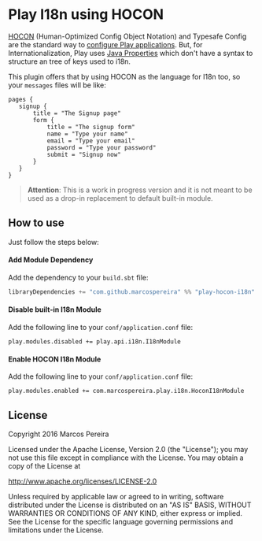 # Play I18n using HOCON

[HOCON](https://github.com/typesafehub/config/blob/v1.3.0/HOCON.md) (Human-Optimized Config Object Notation) and Typesafe Config are the standard way to [configure Play applications](https://www.playframework.com/documentation/2.5.x/Configuration). But, for Internationalization, Play uses [Java Properties](https://docs.oracle.com/javase/tutorial/essential/environment/properties.html) which don't have a syntax to structure an tree of keys used to i18n.

 This plugin offers that by using HOCON as the language for I18n too, so your `messages` files will be like:

 ```
 pages {
    signup {
        title = "The Signup page"
        form {
            title = "The signup form"
            name = "Type your name"
            email = "Type your email"
            password = "Type your password"
            submit = "Signup now"
        }
    }
 }
 ```

> **Attention**: This is a work in progress version and it is not meant to be used as a drop-in replacement to default built-in module.

## How to use

Just follow the steps below:

#### Add Module Dependency

Add the dependency to your `build.sbt` file:

```scala
libraryDependencies += "com.github.marcospereira" %% "play-hocon-i18n" % "0.0.1"
```

#### Disable built-in I18n Module

Add the following line to your `conf/application.conf` file:

```
play.modules.disabled += play.api.i18n.I18nModule
```

#### Enable HOCON I18n Module

Add the following line to your `conf/application.conf` file:

```
play.modules.enabled += com.marcospereira.play.i18n.HoconI18nModule
```

## License

Copyright 2016 Marcos Pereira

Licensed under the Apache License, Version 2.0 (the "License"); you may not use this file except in compliance with the License. You may obtain a copy of the License at

http://www.apache.org/licenses/LICENSE-2.0

Unless required by applicable law or agreed to in writing, software distributed under the License is distributed on an "AS IS" BASIS, WITHOUT WARRANTIES OR CONDITIONS OF ANY KIND, either express or implied. See the License for the specific language governing permissions and limitations under the License.